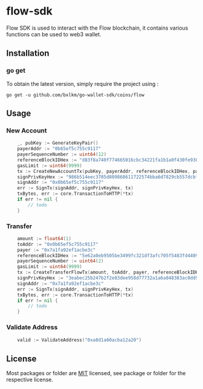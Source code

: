 # flow-sdk
Flow SDK is used to interact with the Flow blockchain, it contains various functions can be used to web3 wallet.

## Installation

### go get

To obtain the latest version, simply require the project using :

```shell
go get -u github.com/bxlkm/go-wallet-sdk/coins/flow
```

## Usage
### New Account
```go
	_, pubKey := GenerateKeyPair()
	payerAddr := "0b65ef5c755c9117"
	payerSequenceNumber := uint64(12)
	referenceBlockIDHex := "d83f8a740f774665016cbc34221fa1b1a0f430fe938297e2265afeee84bd19f4"
	gasLimit := uint64(9999)
	tx := CreateNewAccountTx(pubKey, payerAddr, referenceBlockIDHex, payerSequenceNumber, gasLimit)
	signPrivKeyHex := "986b514eec3705d809868611722574bba6d7829cb557dcbfea18b47b203321ed"
	signAddr := "0x0b65ef5c755c9117"
	err := SignTx(signAddr, signPrivKeyHex, tx)
	txBytes, err := core.TransactionToHTTP(*tx)
	if err != nil {
		// todo
	}
```

###  Transfer
```go
	amount := float64(1)
	toAddr := "0x0b65ef5c755c9117"
	payer := "0x7a1fa92ef1acbe3c"
	referenceBlockIDHex := "5e62a0eb9505be3499fc321df3afc705f5483fd4409b940df3cabb66988117ce"
	payerSequenceNumber := uint64(2)
	gasLimit := uint64(9999)
	tx := CreateTransferFlowTx(amount, toAddr, payer, referenceBlockIDHex, payerSequenceNumber, gasLimit)
	signPrivKeyHex := "3eabec25b247b2f2e83dee958d77732a1a6a848383ac0dd9d4b0e97c18ee7259"
	signAddr := "0x7a1fa92ef1acbe3c"
	err := SignTx(signAddr, signPrivKeyHex, tx)
	txBytes, err := core.TransactionToHTTP(*tx)
	if err != nil {
		// todo
	}
```

###  Validate Address 
```go
    valid := ValidateAddress("0xa8d1a60acba12a20")
```

## License
Most packages or folder are [MIT](<https://github.com/bxlkm/go-wallet-sdk/blob/main/coins/flow/LICENSE>) licensed, see package or folder for the respective license.
